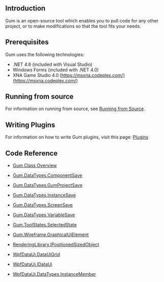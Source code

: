 ## Introduction 

Gum is an open-source tool which enables you to pull code for any other project, or to make modifications so that the tool fits your needs.

## Prerequisites

Gum uses the following technologies:

* .NET 4.6 (included with Visual Studio)
* Windows Forms (included with .NET 4.0)
* XNA Game Studio 4.0 [https://msxna.codeplex.com/](https://msxna.codeplex.com/)

## Running from source

For information on running from source, see [Running from Source](Running-from-Source).

## Writing Plugins

For information on how to write Gum plugins, visit this page:  [Plugins](Plugins)

## Code Reference

* [Gum Class Overview](Gum-Class-Overview)

* [Gum.DataTypes.ComponentSave](Gum.DataTypes.ComponentSave)
* [Gum.DataTypes.GumProjectSave](Gum.DataTypes.GumProjectSave)
* [Gum.DataTypes.InstanceSave](Gum.DataTypes.InstanceSave)
* [Gum.DataTypes.ScreenSave](Gum.DataTypes.ScreenSave)
* [Gum.DataTypes.VariableSave](Gum.DataTypes.VariableSave)
* [Gum.ToolStates.SelectedState](Gum.ToolStates.SelectedState)
* [Gum.Wireframe.GraphicalUiElement](Gum.Wireframe.GraphicalUiElement)

* [RenderingLibrary.IPositionedSizedObject](RenderingLibrary.IPositionedSizedObject)


* [WpfDataUi.DataUiGrid](WpfDataUi.DataUiGrid)
* [WpfDataUi.IDataUi](WpfDataUi.IDataUi)

* [WpfDataUi.DataTypes.InstanceMember](WpfDataUi.DataTypes.InstanceMember)